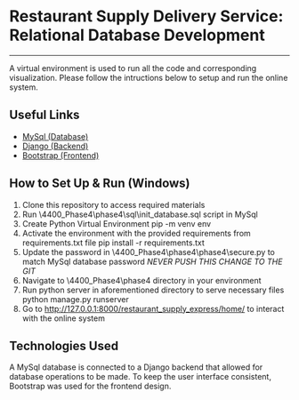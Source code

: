 # Restaurant Supply Delivery Service: Relational Database Development
--------------------------------------------------------------------------------

A virtual environment is used to run all the code and corresponding visualization.
Please follow the intructions below to setup and run the online system.

## Useful Links
* [MySql (Database)](https://www.mysql.com/)
* [Django (Backend)](https://www.djangoproject.com/)
* [Bootstrap (Frontend)](https://getbootstrap.com/)

## How to Set Up & Run (Windows)
1. Clone this repository to access required materials
2. Run \4400_Phase4\phase4\sql\init_database.sql script in MySql
3. Create Python Virtual Environment
   pip -m venv env
4. Activate the environment with the provided requirements from requirements.txt file
   pip install -r requirements.txt
5. Update the password in \4400_Phase4\phase4\phase4\secure.py to match MySql database password *NEVER PUSH THIS CHANGE TO THE GIT*
6. Navigate to \4400_Phase4\phase4 directory in your environment
7. Run python server in aforementioned directory to serve necessary files
   python manage.py runserver
8. Go to http://127.0.0.1:8000/restaurant_supply_express/home/ to interact with the online system

## Technologies Used
A MySql database is connected to a Django backend that allowed for database operations to be made. 
To keep the user interface consistent, Bootstrap was used for the frontend design.
